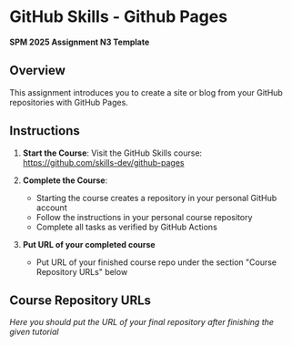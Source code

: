 # GitHub Skills - Github Pages

**SPM 2025 Assignment N3 Template**

## Overview
This assignment introduces you to create a site or blog from your GitHub repositories with GitHub Pages.

## Instructions

1. **Start the Course**: Visit the GitHub Skills course:
   https://github.com/skills-dev/github-pages 

2. **Complete the Course**: 
   - Starting the course creates a repository in your personal GitHub account
   - Follow the instructions in your personal course repository
   - Complete all tasks as verified by GitHub Actions

3. **Put URL of your completed course**
   - Put URL of your finished course repo under the section "Course Repository URLs" below

## Course Repository URLs

_Here you should put the URL of your final repository after finishing the given tutorial_

